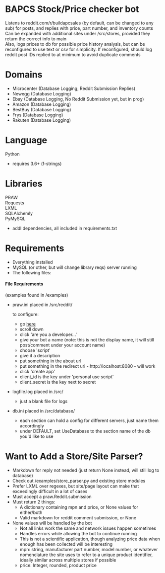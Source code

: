 # BAPCS Stock/Price checker bot  
Listens to reddit.com/r/buildapcsales (by default, can be changed to any sub) for posts, and replies with price, part number, and inventory counts  
Can be expanded with additional sites under /src/stores, provided they return the correct info to main  
Also, logs prices to db for possible price history analysis, but can be reconfigured to use text or csv for simplicity.  If reconfigured, should log reddit post IDs replied to at minimum to avoid duplicate comments

# Domains  

+ Microcenter (Database Logging, Reddit Submission Replies)
+ Newegg (Database Logging)
+ Ebay (Database Logging, No Reddit Submission yet, but in prog)
+ Amazon (Database Logging)
+ BestBuy (Database Logging)
+ Frys (Database Logging)
+ Rakuten (Database Logging)

# Language  
Python  
+ requires 3.6+ (f-strings)

# Libraries  
PRAW  
Requests  
LXML  
SQLAlchemly  
PyMySQL  
+ addl dependencies, all included in requirements.txt  

# Requirements  

+ Everything installed
+ MySQL (or other, but will change library reqs) server running
+ The following files:  

#### File Requirements  
(examples found in /examples)  

+ praw.ini placed in /src/reddit/  

    to configure:
    + go [here](https://www.reddit.com/prefs/apps/)
    + scroll down
    + click 'are you a developer...'
    + give your bot a name (note: this is not the display name, it will still post/comment under your account name)
    + choose 'script'
    + give it a description
    + put something in the about url 
    + put something in the redirect uri - http://localhost:8080 - will work
    + click 'create app'
    + client_id is the key under 'personal use script'
    + client_secret is the key next to secret  
    
+ logfile.log placed in /src/  
    + just a blank file for logs  
    
+ db.ini placed in /src/database/  
    + each section can hold a config for different servers, just name them accordingly
    + under DEFAULT, set UseDatabase to the section name of the db you'd like to use
    
# Want to Add a Store/Site Parser?   

+ Markdown for reply not needed (just return None instead, will still log to database)  
+ Check out /examples/store_parser.py and existing store modules  
+ Prefer LXML over regexes, but site/page layout can make that exceedingly difficult in a lot of cases
+ Must accept a praw.Reddit.submission
+ Must return 2 things:  
    + A dictionary containing mpn and price, or None values for either/both
    + Valid markdown for reddit comment submission, or None
+ None values will be handled by the bot
    + Not all links work the same and network issues happen sometimes
    + Handles errors while allowing the bot to continue running
    + This is not a scientific application, though analyzing price data when enough has been collected will be interesting
    + mpn: string, manufacturer part number, model number, or whatever nomenclature the site uses to refer to a unique product identifier, ideally similar across multiple stores if possible
    + price: Integer, rounded, product price

    


